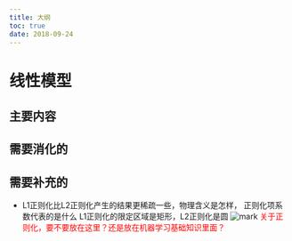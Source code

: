 ```yaml
---
title: 大纲
toc: true
date: 2018-09-24
---
```

# 线性模型


## 主要内容


## 需要消化的


## 需要补充的

- L1正则化比L2正则化产生的结果更稀疏一些，物理含义是怎样， 正则化项系数代表的是什么
L1正则化的限定区域是矩形，L2正则化是圆
![mark](http://images.iterate.site/blog/image/180929/BH1kAe1fif.png?imageslim) <span style="color:red;">关于正则化，要不要放在这里？还是放在机器学习基础知识里面？</span>
